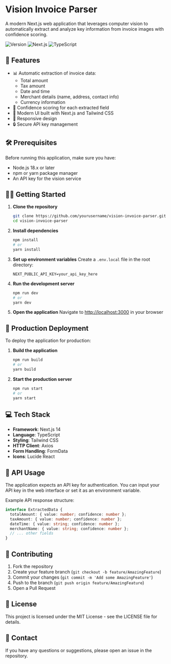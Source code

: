 # Vision Invoice Parser

A modern Next.js web application that leverages computer vision to automatically extract and analyze key information from invoice images with confidence scoring.

![Version](https://img.shields.io/badge/version-0.1.0-blue)
![Next.js](https://img.shields.io/badge/Next.js-14.2-blueviolet)
![TypeScript](https://img.shields.io/badge/TypeScript-5.7-blue)

## 🚀 Features

- 📊 Automatic extraction of invoice data:
  - Total amount
  - Tax amount
  - Date and time
  - Merchant details (name, address, contact info)
  - Currency information
- 💯 Confidence scoring for each extracted field
- 🎨 Modern UI built with Next.js and Tailwind CSS
- 📱 Responsive design
- 🔒 Secure API key management

## 🛠️ Prerequisites

Before running this application, make sure you have:

- Node.js 18.x or later
- npm or yarn package manager
- An API key for the vision service

## 🏃‍♂️ Getting Started

1. **Clone the repository**
   ```bash
   git clone https://github.com/yourusername/vision-invoice-parser.git
   cd vision-invoice-parser
   ```

2. **Install dependencies**
   ```bash
   npm install
   # or
   yarn install
   ```

3. **Set up environment variables**
   Create a `.env.local` file in the root directory:
   ```env
   NEXT_PUBLIC_API_KEY=your_api_key_here
   ```

4. **Run the development server**
   ```bash
   npm run dev
   # or
   yarn dev
   ```

5. **Open the application**
   Navigate to [http://localhost:3000](http://localhost:3000) in your browser

## 🚀 Production Deployment

To deploy the application for production:

1. **Build the application**
   ```bash
   npm run build
   # or
   yarn build
   ```

2. **Start the production server**
   ```bash
   npm run start
   # or
   yarn start
   ```

## 💻 Tech Stack

- **Framework**: Next.js 14
- **Language**: TypeScript
- **Styling**: Tailwind CSS
- **HTTP Client**: Axios
- **Form Handling**: FormData
- **Icons**: Lucide React

## 📝 API Usage

The application expects an API key for authentication. You can input your API key in the web interface or set it as an environment variable.

Example API response structure:
```typescript
interface ExtractedData {
  totalAmount: { value: number; confidence: number };
  taxAmount: { value: number; confidence: number };
  dateTime: { value: string; confidence: number };
  merchantName: { value: string; confidence: number };
  // ... other fields
}
```

## 🤝 Contributing

1. Fork the repository
2. Create your feature branch (`git checkout -b feature/AmazingFeature`)
3. Commit your changes (`git commit -m 'Add some AmazingFeature'`)
4. Push to the branch (`git push origin feature/AmazingFeature`)
5. Open a Pull Request

## 📄 License

This project is licensed under the MIT License - see the LICENSE file for details.

## 📧 Contact

If you have any questions or suggestions, please open an issue in the repository.
